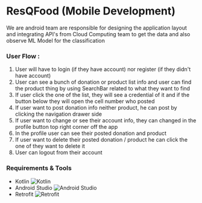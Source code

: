 # ResQFood (Mobile Development)

We are android team are responsible for designing the application layout and integrating API's from Cloud Computing team to get the data and also observe ML Model for the classification

### User Flow :
1. User will have to login (if they have account) nor register (if they didn't have account)
2. User can see a bunch of donation or product list info and user can find the product thing by using SearchBar related to what they want to find
3. If user click the one of the list, they will see a credential of it and if the button below they will open the cell number who posted
4. If user want to post donation info neither product, he can post by clicking the navigation drawer side
5. If user want to change or see their account info, they can changed in the profile button top right corner off the app
6. In the profile user can see their posted donation and product 
7. If user want to delete their posted donation / product he can click the one of they want to delete it
8. User can logout from their account

### Requirements & Tools

+ Kotlin ![Kotlin](https://img.shields.io/badge/kotlin-%237F52FF.svg?style=for-the-badge&logo=kotlin&logoColor=white)
+ Android Studio ![Android Studio](https://img.shields.io/badge/Android%20Studio-3DDC84.svg?style=for-the-badge&logo=android-studio&logoColor=white)
+ Retrofit ![Retrofit](https://img.shields.io/badge/Retrofit-58595B.svg?style=for-the-badge&logo=retrofit&logoColor=white)



